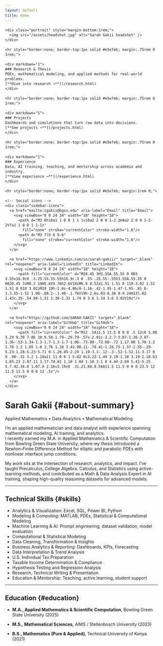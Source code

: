 ```yaml
---
layout: default
title: Home
---
```


<div class="page-shell">
  <!-- LEFT: sticky sidebar (headshot + what I do) -->
  <aside class="sidebar">

    <div class="portrait" style="margin-bottom:1rem;">
      <img src="/assets/headshot.jpg" alt="Sarah Gakii headshot" />
    </div>

    <hr style="border:none; border-top:1px solid #e5e7eb; margin:.75rem 0 1rem;">

    <div markdown="1">
    ### Research & Thesis  
    PDEs, mathematical modeling, and applied methods for real-world problems.  
    [**Dive into research →**](/research.html)
    </div>

    <hr style="border:none; border-top:1px solid #e5e7eb; margin:.75rem 0 1rem;">

    <div markdown="1">
    ### Projects  
    Dashboards and simulations that turn raw data into decisions.  
    [**See projects →**](/projects.html)
    </div>

    <hr style="border:none; border-top:1px solid #e5e7eb; margin:.75rem 0 1rem;">

    <div markdown="1">
    ### Experience  
    Data, AI training, teaching, and mentorship across academia and industry.  
    [**View experience →**](/experience.html)
    </div>

    <hr style="border:none; border-top:1px solid #e5e7eb; margin:1rem 0;">

    <!-- Social icons -->
    <div class="sidebar-icons">
      <a href="mailto:sgakii@bgsu.edu" aria-label="Email" title="Email">
        <svg viewBox="0 0 24 24" width="18" height="18">
          <path d="M3 6h18a1 1 0 0 1 1 1v10a2 2 0 0 1-2 2H4a2 2 0 0 1-2-2V7a1 1 0 0 1 1-1z"
            fill="none" stroke="currentColor" stroke-width="1.6"/>
          <path d="M3 7l9 6 9-6"
            fill="none" stroke="currentColor" stroke-width="1.6"/>
        </svg>
      </a>

      <a href="https://www.linkedin.com/in/sarah-gakii/" target="_blank" rel="noopener" aria-label="LinkedIn" title="LinkedIn">
        <svg viewBox="0 0 24 24" width="18" height="18">
          <path fill="currentColor" d="M20.45 3H3.55A.55.55 0 003 3.55v16.9c0 .3.25.55.55.55h16.9c.3 0 .55-.25.55-.55V3.55A.55.55 0 0020.45 3zM8.2 19H5.6V9.76h2.6V19zM6.9 8.52a1.51 1.51 0 110-3.02 1.51 1.51 0 010 3.02zM19 19h-2.6v-4.86c0-1.16-.42-1.95-1.47-1.95-.81 0-1.3.55-1.52 1.08-.08.2-.1.48-.1.76V19h-2.6s.03-8.38 0-9.24H13l.02 1.43c.35-.54.98-1.31 2.38-1.31 1.74 0 3.6 1.14 3.6 3.82V19z"/>
        </svg>
      </a>

      <a href="https://github.com/SARAH-GAKII" target="_blank" rel="noopener" aria-label="GitHub" title="GitHub">
        <svg viewBox="0 0 24 24" width="18" height="18">
          <path fill="currentColor" d="M12 .5A11.5 11.5 0 0 0 .5 12c0 5.08 3.29 9.39 7.86 10.9.58.1.79-.26.79-.57v-2.01c-3.2.7-3.87-1.36-3.87-1.36-.53-1.34-1.3-1.7-1.3-1.7-1.06-.73.08-.72.08-.72 1.17.08 1.78 1.2 1.78 1.2 1.05 1.8 2.76 1.28 3.43.98.11-.78.41-1.28.75-1.57-2.55-.29-5.23-1.28-5.23-5.71 0-1.26.45-2.29 1.19-3.1-.12-.3-.52-1.52.11-3.17 0 0 .98-.31 3.2 1.18a11 11 0 0 1 5.82 0c2.22-1.49 3.19-1.18 3.19-1.18.63 1.65.23 2.87.11 3.17.74.81 1.18 1.84 1.18 3.1 0 4.44-2.69 5.41-5.25 5.7.42.36.8 1.07.8 2.16v3.19c0 .31.21.68.8.56A11.5 11.5 0 0 0 23.5 12 11.5 11.5 0 0 0 12 .5z"/>
        </svg>
      </a>
    </div>
  </aside>

  <!-- RIGHT: main content -->
  <div class="content" markdown="1">

# <span class="accent">Sarah Gakii</span> {#about-summary}
<span class="eyebrow">Applied Mathematics • Data Analytics • Mathematical Modeling</span>

I’m an applied mathematician and data analyst with experience spanning mathematical modeling, AI training, and analytics.  
I recently earned my M.A. in Applied Mathematics & Scientific Computation from Bowling Green State University, where my thesis introduced a Newton–Finite Difference Method for elliptic and parabolic PDEs with nonlinear interface jump conditions.

My work sits at the intersection of research, analytics, and impact. I’ve taught Precalculus, College Algebra, Calculus, and Statistics using active-learning methods, and contributed as a Math & Data Analysis Expert in AI training, shaping high-quality reasoning datasets for advanced models.

---

## Technical Skills {#skills}
- Analytics & Visualization: Excel, SQL, Power BI, Python  
- Modeling & Computing: MATLAB, PDEs, Statistical & Computational Modeling  
- Machine Learning & AI: Prompt engineering, dataset validation, model evaluation   
- Computational & Statistical Modeling  
- Data Cleaning, Transformation & Insights  
- Business Analytics & Reporting: Dashboards, KPIs, Forecasting  
- Data Interpretation & Trend Analysis  
- U.S. Individual Tax Preparation  
- Taxable Income Determination & Compliance  
- Hypothesis Testing and Regression Analysis  
- Research, Technical Writing & Presentation  
- Education & Mentorship: Teaching, active learning, student support  

---

## Education {#education}
- **M.A., Applied Mathematics & Scientific Computation**, Bowling Green State University (2025)  
- **M.S., Mathematical Sciences**, AIMS / Stellenbosch University (2023)  
- **B.S., Mathematics (Pure & Applied)**, Technical University of Kenya (2021)

  </div>
</div>
